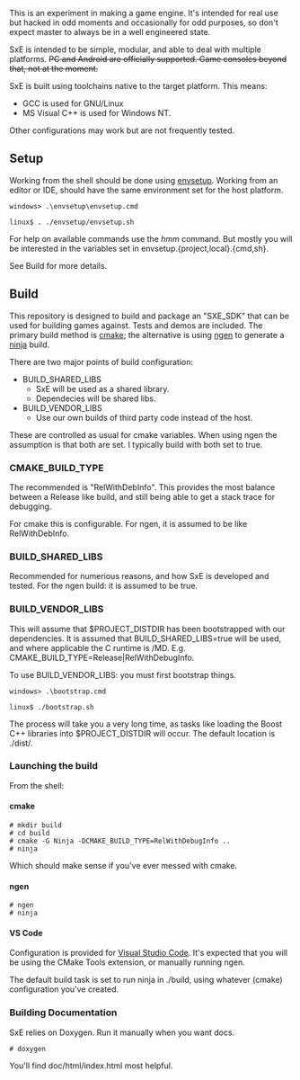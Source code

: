 This is an experiment in making a game engine. It's intended for real use but hacked in odd moments and occasionally for odd purposes, so don't expect master to always be in a well engineered state.

SxE is intended to be simple, modular, and able to deal with multiple platforms. ~~PC and Android are officially supported. Game consoles beyond that, not at the moment.~~

SxE is built using toolchains native to the target platform. This means:

  - GCC is used for GNU/Linux
  - MS Visual C++ is used for Windows NT.

Other configurations may work but are not frequently tested.

## Setup

Working from the shell should be done using [envsetup](https://github.com/Spidey01/envsetup). Working from an editor or IDE, should have the same environment set for the host platform.

	windows> .\envsetup\envsetup.cmd

	linux$ . ./envsetup/envsetup.sh

For help on available commands use the _hmm_ command. But mostly you will be interested in the variables set in envsetup.{project,local}.{cmd,sh}.

See Build for more details.

## Build

This repository is designed to build and package an "SXE_SDK" that can be used for building games against. Tests and demos are included. The primary build method is [cmake](https://cmake.org/); the alternative is using [ngen](https://github.com/Spidey01/ngen) to generate a [ninja](https://ninja-build.org/) build.


There are two major points of build configuration: 

  - BUILD_SHARED_LIBS
	+ SxE will be used as a shared library.
	+ Dependecies will be shared libs.
  - BUILD_VENDOR_LIBS
	+ Use our own builds of third party code instead of the host.

These are controlled as usual for cmake variables. When using ngen the assumption is that both are set. I typically build with both set to true.

### CMAKE_BUILD_TYPE

The recommended is "RelWithDebInfo". This provides the most balance between a Release like build, and still being able to get a stack trace for debugging.

For cmake this is configurable. For ngen, it is assumed to be like RelWithDebInfo.

### BUILD_SHARED_LIBS

Recommended for numerious reasons, and how SxE is developed and tested. For the ngen build: it is assumed to be true.

### BUILD_VENDOR_LIBS

This will assume that $PROJECT_DISTDIR has been bootstrapped with our dependencies. It is assumed that BUILD_SHARED_LIBS=true will be used, and where applicable the C runtime is /MD. E.g. CMAKE_BUILD_TYPE=Release|RelWithDebugInfo.

To use BUILD_VENDOR_LIBS: you must first bootstrap things.

	windows> .\bootstrap.cmd

	linux$ ./bootstrap.sh

The process will take you a very long time, as tasks like loading the Boost C++ libraries into $PROJECT_DISTDIR will occur. The default location is ./dist/.

### Launching the build


From the shell:

#### cmake

	# mkdir build
	# cd build
	# cmake -G Ninja -DCMAKE_BUILD_TYPE=RelWithDebugInfo ..
	# ninja

Which should make sense if you've ever messed with cmake.

#### ngen

	# ngen
	# ninja

#### VS Code

Configuration is provided for [Visual Studio Code](https://code.visualstudio.com/). It's expected that you will be using the CMake Tools extension, or manually running ngen.

The default build task is set to run ninja in ./build, using whatever (cmake) configuration you've created.

### Building Documentation

SxE relies on Doxygen. Run it manually when you want docs.

	# doxygen

You'll find doc/html/index.html most helpful.